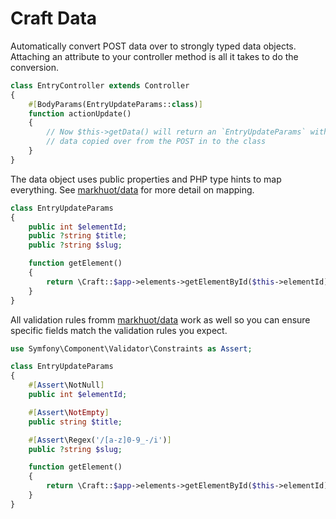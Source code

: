 # Craft Data

Automatically convert POST data over to strongly typed data objects. Attaching an attribute to your controller method is all it takes to do the conversion.

```php
class EntryController extends Controller
{
    #[BodyParams(EntryUpdateParams::class)]
    function actionUpdate()
    {
        // Now $this->getData() will return an `EntryUpdateParams` with all the
        // data copied over from the POST in to the class
    }
}
```

The data object uses public properties and PHP type hints to map everything. See [markhuot/data](https://github.com/markhuot/data) for more detail on mapping.

```php
class EntryUpdateParams
{
    public int $elementId;
    public ?string $title;
    public ?string $slug;

    function getElement()
    {
        return \Craft::$app->elements->getElementById($this->elementId);
    }
}
```

All validation rules fromm [markhuot/data](https://github.com/markhuot/data) work as well so you can ensure specific fields match the validation rules you expect.

```php
use Symfony\Component\Validator\Constraints as Assert;

class EntryUpdateParams
{
    #[Assert\NotNull]
    public int $elementId;

    #[Assert\NotEmpty]
    public string $title;

    #[Assert\Regex('/[a-z]0-9_-/i')]
    public ?string $slug;

    function getElement()
    {
        return \Craft::$app->elements->getElementById($this->elementId);
    }
}
```